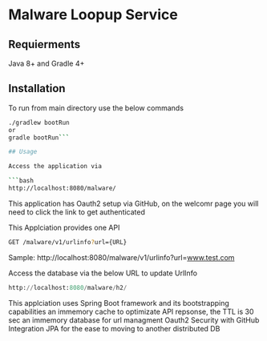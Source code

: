 # Malware Loopup Service

## Requierments 
Java 8+ and Gradle 4+

## Installation

To run from main directory use the below commands

```bash
./gradlew bootRun 
or 
gradle bootRun```

## Usage

Access the application via 

```bash
http://localhost:8080/malware/
```

This application has Oauth2 setup via GitHub, on the welcomr page you will need to click the link to get authenticated

This Applciation provides one API 

```bash
GET /malware/v1/urlinfo?url={URL}
```

Sample: http://localhost:8080/malware/v1/urlinfo?url=www.test.com

Access the database via the below URL to update UrlInfo 

```python
http://localhost:8080/malware/h2/
```
This applciation uses 
Spring Boot framework and its bootstrapping capabilities 
an immemory cache to optimizate API repsonse, the TTL is 30 sec 
an immemory database for url managment 
Oauth2 Security with GitHub Integration JPA for the ease to moving to another distributed DB
